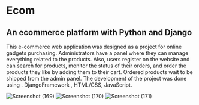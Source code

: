 # Ecom
## An ecommerce platform with Python and Django
This e-commerce web application was designed as a project for online gadgets purchasing. Administrators have a panel where they can manage everything related to the products. Also, users register on the website and can search for products, monitor the status of their orders, and order the products they like by adding them to their cart. Ordered products wait to be shipped from the admin panel. The development of the project was done using . DjangoFramework , HTML/CSS, JavaScript.

![Screenshot (169)](https://user-images.githubusercontent.com/112808009/194898648-e679ede8-c437-4bd8-a40f-55eb77ef6171.png)
![Screenshot (170)](https://user-images.githubusercontent.com/112808009/194898666-a482333e-bdf4-4d42-9dfc-00c73ad36f80.png)
![Screenshot (171)](https://user-images.githubusercontent.com/112808009/194898677-39648868-c72e-4a53-851c-59e17f28da12.png)

